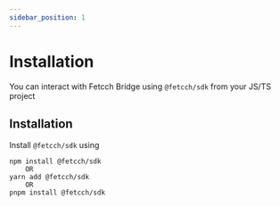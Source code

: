 ```yaml
---
sidebar_position: 1
---
```


# Installation

You can interact with Fetcch Bridge using `@fetcch/sdk` from your JS/TS project

## Installation

Install `@fetcch/sdk` using

```
npm install @fetcch/sdk
    OR
yarn add @fetcch/sdk
    OR
pnpm install @fetcch/sdk
```
